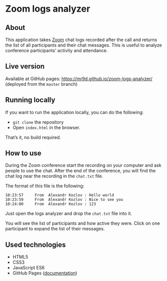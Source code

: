 # Zoom logs analyzer

## About

This application takes [Zoom](https://zoom.us/) chat logs recorded after the call and returns the list of all participants and their chat messages. This is useful to analyze conference participants’ activity and attendance.

## Live version

Available at GitHub pages: <https://mr9d.github.io/zoom-logs-analyzer/> (deployed from the `master` branch)

## Running locally

If you want to run the application locally, you can do the following:

- `git clone` the repository
- Open `index.html` in the browser.

That’s it, no build required.

## How to use

During the Zoom conference start the recording on your computer and ask people to use the chat. After the end of the conference, you will find the chat log near the recording in the `chat.txt` file. 

The format of this file is the following:

```
10:23:57	 From  Alexandr Kozlov : Hello world
10:23:59	 From  Alexandr Kozlov : Nice to see you
10:24:00	 From  Alexandr Kozlov : 123
```

Just open the logs analyzer and drop the `chat.txt` file into it.

You will see the list of participants and how active they were. Click on one participant to expand the list of their messages.

## Used technologies

- HTML5
- CSS3
- JavaScript ES6
- GitHub Pages ([documentation](https://docs.github.com/en/pages))
